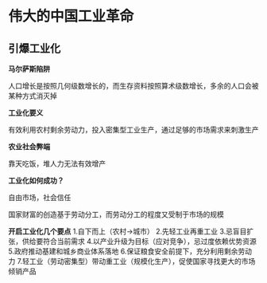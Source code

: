 # 伟大的中国工业革命



## 引爆工业化

**马尔萨斯陷阱**

人口增长是按照几何级数增长的，而生存资料按照算术级数增长，多余的人口会被某种方式消灭掉



**工业化要义**

有效利用农村剩余劳动力，投入密集型工业生产，通过足够的市场需求来刺激生产



**农业社会弊端**

靠天吃饭，堆人力无法有效增产



**工业化如何成功？**

自由市场，社会信任



国家财富的创造基于劳动分工，而劳动分工的程度又受制于市场的规模

**开启工业化几个要点**
    1.自下而上（农村->城市）
    2.先轻工业再重工业
    3.忌盲目扩张，供给要符合当前需求
    4.以产业升级为目标（应对竞争），忌过度依赖优势资源
    5.政府推动基建和城乡商业体系落地
    6.保证粮食安全前提下，充分利用剩余劳动力
    7.轻工业（劳动密集型）带动重工业（规模化生产），促使国家寻找更大的市场倾销产品